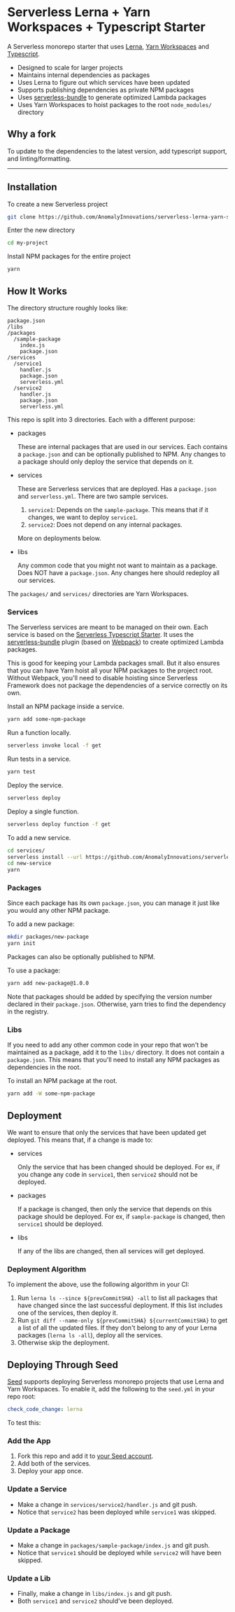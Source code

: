# Serverless Lerna + Yarn Workspaces + Typescript Starter

A Serverless monorepo starter that uses [Lerna](https://lerna.js.org), [Yarn Workspaces](https://classic.yarnpkg.com/en/docs/workspaces/) and [Typescript](https://www.typescriptlang.org/).

- Designed to scale for larger projects
- Maintains internal dependencies as packages
- Uses Lerna to figure out which services have been updated
- Supports publishing dependencies as private NPM packages
- Uses [serverless-bundle](https://github.com/AnomalyInnovations/serverless-bundle) to generate optimized Lambda packages
- Uses Yarn Workspaces to hoist packages to the root `node_modules/` directory

## Why a fork

To update to the dependencies to the latest version, add typescript support, and linting/formatting.

-----

## Installation

To create a new Serverless project

```bash
git clone https://github.com/AnomalyInnovations/serverless-lerna-yarn-starter my-project
```

Enter the new directory

```bash
cd my-project
```

Install NPM packages for the entire project

```bash
yarn
```

## How It Works

The directory structure roughly looks like:

```text
package.json
/libs
/packages
  /sample-package
    index.js
    package.json
/services
  /service1
    handler.js
    package.json
    serverless.yml
  /service2
    handler.js
    package.json
    serverless.yml
```

This repo is split into 3 directories. Each with a different purpose:

- packages

  These are internal packages that are used in our services. Each contains a `package.json` and can be optionally published to NPM. Any changes to a package should only deploy the service that depends on it.

- services

  These are Serverless services that are deployed. Has a `package.json` and `serverless.yml`. There are two sample services.

  1. `service1`: Depends on the `sample-package`. This means that if it changes, we want to deploy `service1`.
  2. `service2`: Does not depend on any internal packages.

  More on deployments below.

- libs

  Any common code that you might not want to maintain as a package. Does NOT have a `package.json`. Any changes here should redeploy all our services.

The `packages/` and `services/` directories are Yarn Workspaces.

### Services

The Serverless services are meant to be managed on their own. Each service is based on the [Serverless Typescript Starter](https://github.com/AnomalyInnovations/serverless-typescript-starter). It uses the [serverless-bundle](https://github.com/AnomalyInnovations/serverless-bundle) plugin (based on [Webpack](https://webpack.js.org)) to create optimized Lambda packages.

This is good for keeping your Lambda packages small. But it also ensures that you can have Yarn hoist all your NPM packages to the project root. Without Webpack, you'll need to disable hoisting since Serverless Framework does not package the dependencies of a service correctly on its own.

Install an NPM package inside a service.

```bash
yarn add some-npm-package
```

Run a function locally.

```bash
serverless invoke local -f get
```

Run tests in a service.

```bash
yarn test
```

Deploy the service.

```bash
serverless deploy
```

Deploy a single function.

```bash
serverless deploy function -f get
```

To add a new service.

```bash
cd services/
serverless install --url https://github.com/AnomalyInnovations/serverless-typescript-starter --name new-service
cd new-service
yarn
```

### Packages

Since each package has its own `package.json`, you can manage it just like you would any other NPM package.

To add a new package:

```bash
mkdir packages/new-package
yarn init
```

Packages can also be optionally published to NPM.

To use a package:

```bash
yarn add new-package@1.0.0
```

Note that packages should be added by specifying the version number declared in their `package.json`. Otherwise, yarn tries to find the dependency in the registry.

### Libs

If you need to add any other common code in your repo that won't be maintained as a package, add it to the `libs/` directory. It does not contain a `package.json`. This means that you'll need to install any NPM packages as dependencies in the root.

To install an NPM package at the root.

```bash
yarn add -W some-npm-package
```

## Deployment

We want to ensure that only the services that have been updated get deployed. This means that, if a change is made to:

- services

  Only the service that has been changed should be deployed. For ex, if you change any code in `service1`, then `service2` should not be deployed.

- packages

  If a package is changed, then only the service that depends on this package should be deployed. For ex, if `sample-package` is changed, then `service1` should be deployed.

- libs

  If any of the libs are changed, then all services will get deployed.

### Deployment Algorithm

To implement the above, use the following algorithm in your CI:

1. Run `lerna ls --since ${prevCommitSHA} -all` to list all packages that have changed since the last successful deployment. If this list includes one of the services, then deploy it.
2. Run `git diff --name-only ${prevCommitSHA} ${currentCommitSHA}` to get a list of all the updated files. If they don't belong to any of your Lerna packages (`lerna ls -all`), deploy all the services.
3. Otherwise skip the deployment.

## Deploying Through Seed

[Seed](https://seed.run) supports deploying Serverless monorepo projects that use Lerna and Yarn Workspaces. To enable it, add the following to the `seed.yml` in your repo root:

``` yaml
check_code_change: lerna
```

To test this:

### Add the App

1. Fork this repo and add it to [your Seed account](https://console.seed.run).
2. Add both of the services.
3. Deploy your app once.

### Update a Service

- Make a change in `services/service2/handler.js` and git push.
- Notice that `service2` has been deployed while `service1` was skipped.

### Update a Package

- Make a change in `packages/sample-package/index.js` and git push.
- Notice that `service1` should be deployed while `service2` will have been skipped.

### Update a Lib

- Finally, make a change in `libs/index.js` and git push.
- Both `service1` and `service2` should've been deployed.
